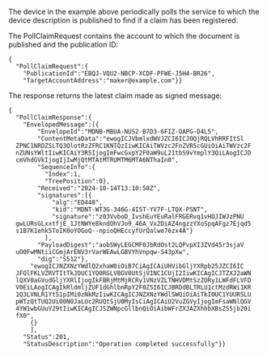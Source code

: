 
The device in the example above periodically polls the service to which the device 
description is published to find if a claim has been registered.

The PollClaimRequest contains the account to which the document is published
and the publication ID:


~~~~
{
  "PollClaimRequest":{
    "PublicationId":"EBQJ-VQU2-NBCP-XCDF-PFWE-J5H4-BR26",
    "TargetAccountAddress":"maker@example.com"}}
~~~~


The response returns the latest claim made as signed message:


~~~~
{
  "PollClaimResponse":{
    "EnvelopedMessage":[{
        "EnvelopeId":"MDNB-MBUA-NUS2-B7D3-6FIZ-OAPG-D4L5",
        "ContentMetaData":"ewogICJVbmlxdWVJZCI6ICJOQjRQLVhRRFItSl
  ZPNC1NRDZSLTQ3QlotRzZFRC1KNTQzIiwKICAiTWVzc2FnZVR5cGUiOiAiTWVzc2F
  nZUNsYWltIiwKICAiY3R5IjogImFwcGxpY2F0aW9uL21tbS9vYmplY3QiLAogICJD
  cmVhdGVkIjogIjIwMjQtMTAtMTRUMTM6MTA6NThaIn0",
        "SequenceInfo":{
          "Index":1,
          "TreePosition":0},
        "Received":"2024-10-14T13:10:58Z",
        "signatures":[{
            "alg":"ED448",
            "kid":"MDNT-WT3G-346G-4I5T-YV7F-LTQX-PSNT",
            "signature":"z03VvboD_IvshEuYEuRalFRGERvq1vHOJIWJzPNU
  gwLURsGLxxtfjE_1JtNWYe8kndOhVJo9_46A_Vx2DiAZ4ngzzYXoSpqAFgz7Ejqd5
  s1B7K1ehk5ToIK0oYOGoQ--npioQHEccyfUrQalwe76zx4A"}
          ],
        "PayloadDigest":"aobSWyLEGCMF0JbRdOst2LQPvpXI3ZVd45r3sjaV
  uO0FwMNtiiCGmjArENV3rVarWEAwLGBVYhVnpqw-S43pXw",
        "dig":"S512"},
      "ewogICJNZXNzYWdlQ2xhaW0iOiB7CiAgICAiUHVibGljYXRpb25JZCI6IC
  JFQlFKLVZRVTItTkJDUC1YQ0RGLVBGV0UtSjVINC1CUjI2IiwKICAgICJTZXJ2aWN
  lQXV0aGVudGljYXRlIjogIkFBRjMtMjRCRy1VNzVZLTNHVDMtSzZORy1LWFdFLVFD
  V0EiLAogICAgIkRldmljZUF1dGhlbnRpY2F0ZSI6ICJBRDdBLTRLU1ctMzdRWi1KR
  1Q3LVNLR1YtS1pIMi0zNkMzIiwKICAgICJNZXNzYWdlSWQiOiAiTkI0UC1YUURSLU
  pWTzQtTUQ2Ui00N0JaLUc2RUQtSjU0MyIsCiAgICAiU2VuZGVyIjogImFsaWNlQGV
  4YW1wbGUuY29tIiwKICAgICJSZWNpcGllbnQiOiAibWFrZXJAZXhhbXBsZS5jb20i
  fX0",
      {}
      ],
    "Status":201,
    "StatusDescription":"Operation completed successfully"}}
~~~~


